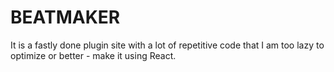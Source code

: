 # BEATMAKER

It is a fastly done plugin site with a lot of repetitive code that I am too lazy to optimize or better - make it using React.
